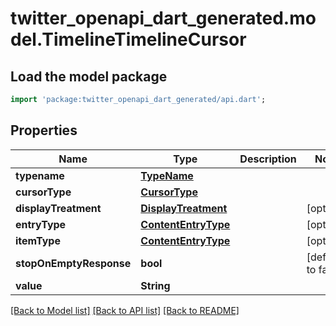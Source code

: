 # twitter_openapi_dart_generated.model.TimelineTimelineCursor

## Load the model package
```dart
import 'package:twitter_openapi_dart_generated/api.dart';
```

## Properties
Name | Type | Description | Notes
------------ | ------------- | ------------- | -------------
**typename** | [**TypeName**](TypeName.md) |  | 
**cursorType** | [**CursorType**](CursorType.md) |  | 
**displayTreatment** | [**DisplayTreatment**](DisplayTreatment.md) |  | [optional] 
**entryType** | [**ContentEntryType**](ContentEntryType.md) |  | [optional] 
**itemType** | [**ContentEntryType**](ContentEntryType.md) |  | [optional] 
**stopOnEmptyResponse** | **bool** |  | [default to false]
**value** | **String** |  | 

[[Back to Model list]](../README.md#documentation-for-models) [[Back to API list]](../README.md#documentation-for-api-endpoints) [[Back to README]](../README.md)


